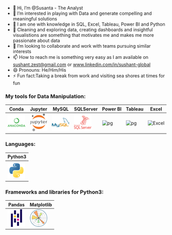- 👋 Hi, I’m @Susanta - The Analyst 
- 👀 I’m interested in playing with Data and generate compelling and meaningful solutions
- 🌱 I am one with knowledge in SQL, Excel, Tableau, Power BI and Python
- 🧹 Cleaning and exploring data, creating dashboards and insightful visualistions are something that motivates me and makes me more passionate about data
- 💞️ I’m looking to collaborate and work with teams pursuing similar interests
- 📫 How to reach me is something very easy as I am available on sushant.zest@gmail.com or www.linkedin.com/in/sushant-global
- 😄 Pronouns: He/Him/His
- ⚡ Fun fact:Taking a break from work and visiting sea shores at times for fun

### My tools for Data Manipulation:

| Conda | Jupyter | MySQL | SQLServer | Power BI | Tableau | Excel
|----------|----------|----------|----------|----------|----------|----------|
|<img src="https://github.com/devicons/devicon/blob/master/icons/anaconda/anaconda-original-wordmark.svg" title="Anaconda" alt="Conda" width="55" height="55"/>|<img src="https://github.com/devicons/devicon/blob/master/icons/jupyter/jupyter-original-wordmark.svg" title="Jupiter" alt="Jupiter" width="55" height="55"/>|<img src="https://github.com/devicons/devicon/blob/master/icons/mysql/mysql-original-wordmark.svg" title="MySQL" alt="MySQL" width="55" height="55"/>|<img src="https://github.com/devicons/devicon/blob/master/icons/microsoftsqlserver/microsoftsqlserver-plain-wordmark.svg" title="pg" alt="pg" width="55" height="55"/>|<img src="https://github.com/microsoft/PowerBI-Icons/blob/main/SVG/Power-BI.svg" title="pg" alt="pg" width="55" height="55"/>|<img src="https://surveymonkey-assets.s3.amazonaws.com/papiasset/apps/logos/2e989404-aed0-41ea-9198-ddc1c76d7a4a" title="pg" alt="pg" width="55" height="55"/>|<img src="https://github.com/sempostma/office365-icons/blob/master/png/256/excel.png" title="Excel" alt="Excel" width="55" height="55"/>|
### Languages:

| Python3 |
|----------|
|<img src="https://github.com/devicons/devicon/blob/master/icons/python/python-original.svg" title="Anaconda" alt="Conda" width="55" height="55"/>|



### Frameworks and libraries for Python3:

| Pandas | Matplotlib |
|----------|----------|
| <img src="https://github.com/devicons/devicon/blob/master/icons/pandas/pandas-original.svg" title="Pandas" alt="Pandas" width="55" height="55"/>| <img src="https://github.com/devicons/devicon/blob/master/icons/matplotlib/matplotlib-original.svg" title="mpl" alt="mpl" width="55" height="55"/>|
